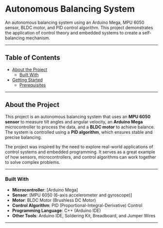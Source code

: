 # Autonomous Balancing System

An autonomous balancing system using an Arduino Mega, MPU 6050 sensor, BLDC motor, and PID control algorithm. This project demonstrates the application of control theory and embedded systems to create a self-balancing mechanism.

---

## Table of Contents

- [About the Project](#about-the-project)
  - [Built With](#built-with)
- [Getting Started](#getting-started)
  - [Prerequisites](#prerequisites)

---

## About the Project

This project is an autonomous balancing system that uses an **MPU 6050 sensor** to measure tilt angles and angular velocity, an **Arduino Mega** microcontroller to process the data, and a **BLDC motor** to achieve balance. The system is controlled using a **PID algorithm**, which ensures stable and precise balancing.

The project was inspired by the need to explore real-world applications of control systems and embedded programming. It serves as a great example of how sensors, microcontrollers, and control algorithms can work together to solve complex problems.

---

### Built With

- **Microcontroller**: [Arduino Mega]
- **Sensor**: [MPU 6050 (6-axis accelerometer and gyroscope)]
- **Motor**: BLDC Motor (Brushless DC Motor)
- **Control Algorithm**: PID (Proportional-Integral-Derivative) Control
- **Programming Language**: C++ (Arduino IDE)
- **Other Tools**: Arduino IDE, Soldering Kit, Breadboard, and Jumper Wires

---
